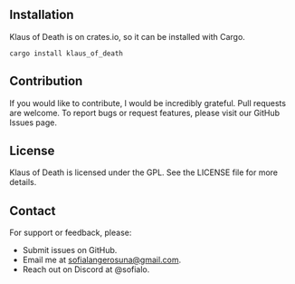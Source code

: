 ## Installation
Klaus of Death is on crates.io, so it can be installed with Cargo.
```
cargo install klaus_of_death
```

## Contribution
If you would like to contribute, I would be incredibly grateful. Pull requests are welcome. To report bugs or request features, please visit our GitHub Issues page.

## License
Klaus of Death is licensed under the GPL. See the LICENSE file for more details.

## Contact
For support or feedback, please:
- Submit issues on GitHub.
- Email me at sofialangerosuna@gmail.com.
- Reach out on Discord at @sofialo.
